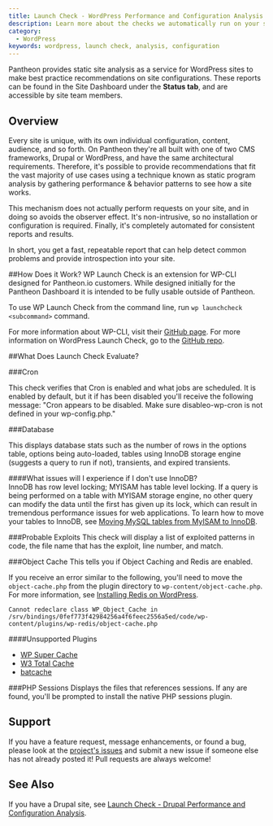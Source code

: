 ```yaml
---
title: Launch Check - WordPress Performance and Configuration Analysis
description: Learn more about the checks we automatically run on your site.
category:
  - WordPress
keywords: wordpress, launch check, analysis, configuration
---
```

Pantheon provides static site analysis as a service for WordPress sites to make best practice recommendations on site configurations. These reports can be found in the Site Dashboard under the **Status tab**, and are accessible by site team members.

## Overview

Every site is unique, with its own individual configuration, content, audience, and so forth. On Pantheon they're all built with one of two CMS frameworks, Drupal or WordPress, and have the same architectural requirements. Therefore, it's possible to provide recommendations that fit the vast majority of use cases using a technique known as static program analysis by gathering performance & behavior patterns to see how a site works.

This mechanism does not actually perform requests on your site, and in doing so avoids the observer effect. It's non-intrusive, so no installation or configuration is required. Finally, it's completely automated for consistent reports and results.

In short, you get a fast, repeatable report that can help detect common problems and provide introspection into your site.

##How Does it Work?
WP Launch Check is an extension for WP-CLI designed for Pantheon.io customers. While designed initially for the Pantheon Dashboard it is intended to be fully usable outside of Pantheon.

To use WP Launch Check from the command line, run ```wp launchcheck <subcommand>``` command.

For more information about WP-CLI, visit their [GitHub page](https://github.com/wp-cli/wp-cli). For more information on WordPress Launch Check, go to the [GitHub repo](https://github.com/pantheon-systems/wp_launch_check/).


##What Does Launch Check Evaluate?

###Cron

This check verifies that Cron is enabled and what jobs are scheduled. It is enabled by default, but it if has been disabled you'll receive the following  message: "Cron appears to be disabled. Make sure disableo-wp-cron is not defined in your wp-config.php."

###Database

This displays database stats such as the number of rows in the options table, options being auto-loaded, tables using InnoDB storage engine (suggests a query to run if not), transients, and expired transients.

####What issues will I experience if I don't use InnoDB?  
InnoDB has row level locking; MYISAM has table level locking. If a query is being performed on a table with MYISAM storage engine, no other query can modify the data until the first has given up its lock, which can result in tremendous performance issues for web applications.
To learn how to move your tables to InnoDB, see  [Moving MySQL tables from MyISAM to InnoDB](/docs/articles/sites/database/myisam-to-innodb).

###Probable Exploits
This check will display a list of exploited patterns in code, the file name that has the exploit, line number, and match.

###Object Cache
This tells you if Object Caching and Redis are enabled.

If you receive an error similar to the following, you'll need to move the `object-cache.php` from the plugin directory to `wp-content/object-cache.php`. For more information, see [Installing Redis on WordPress](/docs/articles/sites/installing-redis-on-wordpress/).

```
Cannot redeclare class WP_Object_Cache in
/srv/bindings/0fef773f42984256a4f6feec2556a5ed/code/wp-content/plugins/wp-redis/object-cache.php
```
<!--
###Plugins
This check lists all your enabled plugins and alerts you when they need to be updated. It also checks for any vulnerabilities.

**Green:** All of your plugins are up-to-date  
**Yellow:** Highlighted plugins need to be updated  
**Red:** Displays all vulnerabilities and unsupported plugins
-->

####Unsupported Plugins
- [WP Super Cache](https://wordpress.org/plugins/wp-super-cache/)
- [W3 Total Cache](https://wordpress.org/plugins/w3-total-cache/)
- [batcache](https://wordpress.org/plugins/batcache/)

###PHP Sessions
Displays the files that references sessions. If any are found, you'll be prompted to install the native PHP sessions plugin.

## Support
If you have a feature request, message enhancements, or found a bug, please look at the [project's issues](https://github.com/pantheon-systems/wp_launch_check/issues) and submit a new issue if someone else has not already posted it! Pull requests are always welcome!

## See Also
If you have a Drupal site, see [Launch Check - Drupal Performance and Configuration Analysis](/docs/articles/drupal/launch-check-drupal-performance-and-configuration-analysis/).
